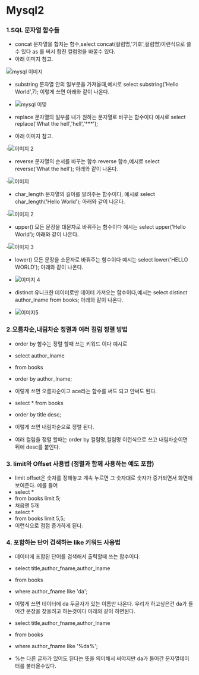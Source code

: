 # Mysql2
### 1.SQL 문자열 함수들 
 
 - concat 문자열을 합치는 함수,select concat(컬럼명,'기호',컬럼명)이런식으로 쓸수 있다 as 를 써서 합친 컬럼명을 바꿀수 있다.
 - 아래 이미지 참고.
 
 ![mysql 이미지](https://user-images.githubusercontent.com/80316237/111279280-e242e180-867d-11eb-8fa9-05a192899793.PNG)

 - substring 문자열 안의 일부분을 가져올때,예시로 select substring('Hello World',7); 이렇게 쓰면 아래와 같이 나온다.
 
 - ![mysql 이밎](https://user-images.githubusercontent.com/80316237/111279663-449be200-867e-11eb-9165-78baf6ce7a0b.PNG)

 - replace 문자열의 일부를 내가 원하는 문자열로 바꾸는 함수이다 예시로 select replace('What the hell','hell','***');
 - 아래 이미지 참고.
 
 -![이미지 2](https://user-images.githubusercontent.com/80316237/111280018-ad835a00-867e-11eb-856b-3ea96acc8d55.PNG)
 
 - reverse 문자열의 순서를 바꾸는 함수 reverse 함수,예시로 select reverse('What the hell'); 아래와 같이 나온다.

 -![이미지](https://user-images.githubusercontent.com/80316237/111280296-fe934e00-867e-11eb-9594-03ad0c10a523.PNG)

 - char_length 문자열의 길이를 알려주는 함수이다, 예시로 select char_length('Hello World'); 아래와 같이 나온다.

 -![이미지 2](https://user-images.githubusercontent.com/80316237/111280471-38645480-867f-11eb-8ed4-53d7b5c951a7.PNG)

 - upper() 모든 문장을 대문자로 바꿔주는 함수이다 예시는 select upper('Hello World'); 아래와 같이 나온다.

 -![이미지 3](https://user-images.githubusercontent.com/80316237/111280819-9bee8200-867f-11eb-9da9-5e7aafe90dc4.PNG)
 
 - lower() 모든 문장을 소문자로 바꿔주는 함수이다 예시는 select lower('HELLO WORLD'); 아래와 같이 나온다.

 - ![이미지 4](https://user-images.githubusercontent.com/80316237/111280904-b45e9c80-867f-11eb-9d66-cd088b64e1f1.PNG)

 - distinct 유니크한 데이터로만 데이터 가져오는 함수이다,예시는 select distinct author_lname from books; 아래와 같이 나온다.
 
 - ![이미지5](https://user-images.githubusercontent.com/80316237/111281189-0273a000-8680-11eb-8b4d-de9d7890429e.PNG)

 ### 2.오름차순,내림차순 정렬과 여러 컬럼 정렬 방법
 
 - order by 함수는 정렬 할때 쓰는 키워드 이다 예시로 
 - select author_lname
 - from books
 - order by author_lname;
 - 이렇게 쓰면 오름차순이고 ace라는 함수를 써도 되고 안써도 된다.
 
 - select * from books
 - order by title desc;
 - 이렇게 쓰면 내림차순으로 정렬 된다.
 
 - 여러 컬럼을 정렬 할때는 order by 컬럼명,컬럼명 이런식으로 쓰고 내림차순이면 뒤에 desc를 붙인다.
 
 ### 3. limit와 Offset 사용법 (정렬과 함께 사용하는 예도 포함)
 
 - limit offset은 숫자를 정해놓고 계속 누르면 그 숫자대로 숫자가 증가되면서 화면에 보여준다. 예를 들어
 - select *
 - from books limit 5;
 - 처음엔 5개
 - select * 
 - from books limit 5,5;
 - 이런식으로 점점 증가하게 된다. 
 
 ### 4. 포함하는 단어 검색하는 like 키워드 사용법
 
 - 데이터에 포함된 단어를 검색해서 출력할때 쓰는 함수이다. 
 - select title,author_fname,author_lname
 - from books
 - where author_fname like 'da';
 - 이렇게 쓰면 데이터에 da 두글자가 있는 이름만 나온다. 우리가 하고싶은건 da가 들어간 문장을 찾을려고 하는것이다 아래와 같이 하면된다.
 
 - select title,author_fname,author_lname
 - from books
 - where author_fname like '%da%';
 - %는 다른 글자가 있어도 된다는 뜻을 의미해서 써야지만 da가 들어간 문자열데이터를 불러올수있다.









